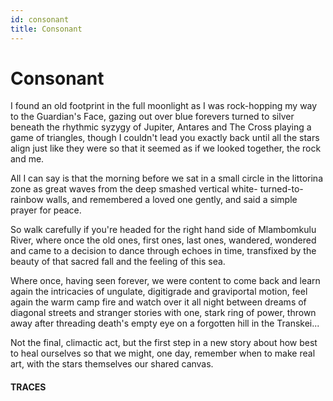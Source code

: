 ```yaml
---
id: consonant
title: Consonant
---
```


# Consonant

I found an old footprint
in the full moonlight as I was
rock-hopping my way
to the Guardian's Face,
gazing out over blue forevers
turned to silver beneath the
rhythmic syzygy
of Jupiter, Antares and The Cross
playing a game of triangles,
though I couldn't lead you
exactly back until all the stars
align just like they were
so that it seemed as if
we looked together,
the rock and me.

All I can say is that
the morning before
we sat in a small circle
in the littorina zone
as great waves from the deep
smashed vertical white-
turned-to-rainbow walls,
and remembered a loved one
gently,
and said a simple prayer
for peace.

So walk carefully
if you're headed for
the right hand side
of Mlambomkulu River,
where once the old ones,
first ones, last ones,
wandered, wondered
and came to a decision
to dance through echoes in time,
transfixed by the beauty
of that sacred fall
and the feeling of this sea.

Where once, having seen forever,
we were content to come back
and learn again the intricacies
of ungulate, digitigrade and graviportal
motion, feel again the warm camp fire
and watch over it all night
between dreams of diagonal streets
and stranger stories with one, stark
ring of power, thrown away
after threading death's empty eye
on a forgotten hill in the Transkei...

Not the final, climactic act,
but the first step in a new story
about how best to heal ourselves
so that we might, one day,
remember when to make real art,
with the stars themselves
our shared canvas.


#### TRACES

